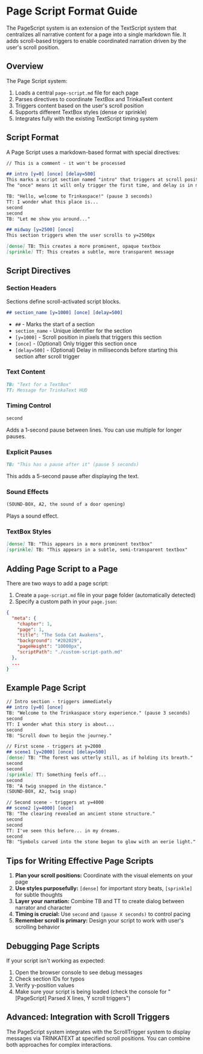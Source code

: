 # Page Script Format Guide

The PageScript system is an extension of the TextScript system that centralizes all narrative content for a page into a single markdown file. It adds scroll-based triggers to enable coordinated narration driven by the user's scroll position.

## Overview

The Page Script system:

1. Loads a central `page-script.md` file for each page
2. Parses directives to coordinate TextBox and TrinkaText content
3. Triggers content based on the user's scroll position
4. Supports different TextBox styles (dense or sprinkle)
5. Integrates fully with the existing TextScript timing system

## Script Format

A Page Script uses a markdown-based format with special directives:

```markdown
// This is a comment - it won't be processed

## intro [y=0] [once] [delay=500]
This marks a script section named "intro" that triggers at scroll position 0
The "once" means it will only trigger the first time, and delay is in milliseconds

TB: "Hello, welcome to Trinkaspace!" (pause 3 seconds)
TT: I wonder what this place is...
second
second
TB: "Let me show you around..."

## midway [y=2500] [once]
This section triggers when the user scrolls to y=2500px

[dense] TB: This creates a more prominent, opaque textbox
[sprinkle] TT: This creates a subtle, more transparent message
```

## Script Directives

### Section Headers

Sections define scroll-activated script blocks.

```markdown
## section_name [y=1000] [once] [delay=500]
```

* `##` - Marks the start of a section
* `section_name` - Unique identifier for the section
* `[y=1000]` - Scroll position in pixels that triggers this section
* `[once]` - (Optional) Only trigger this section once
* `[delay=500]` - (Optional) Delay in milliseconds before starting this section after scroll trigger

### Text Content

```markdown
TB: "Text for a TextBox"
TT: Message for TrinkaText HUD
```

### Timing Control

```markdown
second
```

Adds a 1-second pause between lines. You can use multiple for longer pauses.

### Explicit Pauses

```markdown
TB: "This has a pause after it" (pause 5 seconds)
```

This adds a 5-second pause after displaying the text.

### Sound Effects

```markdown
(SOUND-BOX, A2, the sound of a door opening)
```

Plays a sound effect.

### TextBox Styles

```markdown
[dense] TB: "This appears in a more prominent textbox"
[sprinkle] TB: "This appears in a subtle, semi-transparent textbox"
```

## Adding Page Script to a Page

There are two ways to add a page script:

1. Create a `page-script.md` file in your page folder (automatically detected)
2. Specify a custom path in your `page.json`:

```json
{
  "meta": {
    "chapter": 1,
    "page": 1,
    "title": "The Soda Cat Awakens",
    "background": "#202029",
    "pageHeight": "10000px",
    "scriptPath": "./custom-script-path.md"
  },
  ...
}
```

## Example Page Script

```markdown
// Intro section - triggers immediately
## intro [y=0] [once]
TB: "Welcome to the Trinkaspace story experience." (pause 3 seconds)
second
TT: I wonder what this story is about...
second
TB: "Scroll down to begin the journey."

// First scene - triggers at y=2000
## scene1 [y=2000] [once] [delay=500]
[dense] TB: "The forest was utterly still, as if holding its breath."
second
second
[sprinkle] TT: Something feels off...
second
TB: "A twig snapped in the distance."
(SOUND-BOX, A2, twig snap)

// Second scene - triggers at y=4000
## scene2 [y=4000] [once]
TB: "The clearing revealed an ancient stone structure."
second
second
TT: I've seen this before... in my dreams.
second
TB: "Symbols carved into the stone began to glow with an eerie light."
```

## Tips for Writing Effective Page Scripts

1. **Plan your scroll positions:** Coordinate with the visual elements on your page
2. **Use styles purposefully:** `[dense]` for important story beats, `[sprinkle]` for subtle thoughts
3. **Layer your narration:** Combine TB and TT to create dialog between narrator and character
4. **Timing is crucial:** Use `second` and `(pause X seconds)` to control pacing
5. **Remember scroll is primary:** Design your script to work with user's scrolling behavior 

## Debugging Page Scripts

If your script isn't working as expected:

1. Open the browser console to see debug messages
2. Check section IDs for typos
3. Verify y-position values 
4. Make sure your script is being loaded (check the console for "[PageScript] Parsed X lines, Y scroll triggers")

## Advanced: Integration with Scroll Triggers

The PageScript system integrates with the ScrollTrigger system to display messages via TRINKATEXT at specified scroll positions. You can combine both approaches for complex interactions.
